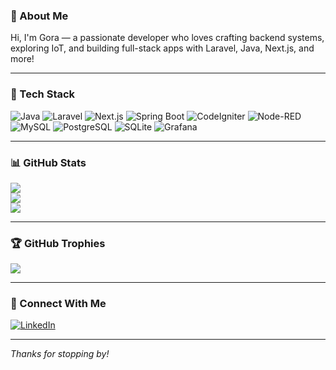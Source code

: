 ### 🚀 About Me
Hi, I'm Gora — a passionate developer who loves crafting backend systems, exploring IoT, and building full-stack apps with Laravel, Java, Next.js, and more!

---

### 🧰 Tech Stack
![Java](https://img.shields.io/badge/Java-ED8B00?style=for-the-badge&logo=java&logoColor=white)
![Laravel](https://img.shields.io/badge/Laravel-F55247?style=for-the-badge&logo=laravel&logoColor=white)
![Next.js](https://img.shields.io/badge/Next.js-000000?style=for-the-badge&logo=nextdotjs&logoColor=white)
![Spring Boot](https://img.shields.io/badge/Spring%20Boot-6DB33F?style=for-the-badge&logo=springboot&logoColor=white)
![CodeIgniter](https://img.shields.io/badge/CodeIgniter-EF4223?style=for-the-badge&logo=codeigniter&logoColor=white)
![Node-RED](https://img.shields.io/badge/Node--RED-B52E31?style=for-the-badge&logo=nodered&logoColor=white)
![MySQL](https://img.shields.io/badge/MySQL-005C84?style=for-the-badge&logo=mysql&logoColor=white)
![PostgreSQL](https://img.shields.io/badge/PostgreSQL-336791?style=for-the-badge&logo=postgresql&logoColor=white)
![SQLite](https://img.shields.io/badge/SQLite-003B57?style=for-the-badge&logo=sqlite&logoColor=white)
![Grafana](https://img.shields.io/badge/Grafana-F46800?style=for-the-badge&logo=grafana&logoColor=white)

---

### 📊 GitHub Stats
![](http://github-profile-summary-cards.vercel.app/api/cards/profile-details?username=goraasep&theme=monokai)<br/>
![](http://github-profile-summary-cards.vercel.app/api/cards/most-commit-language?username=goraasep&theme=monokai)<br/>
![](http://github-profile-summary-cards.vercel.app/api/cards/stats?username=goraasep&theme=monokai)

---

### 🏆 GitHub Trophies
![](https://github-profile-trophy.vercel.app/?username=goraasep&theme=radical&no-frame=false&no-bg=true&margin-w=4)

---

### 🔗 Connect With Me
[![LinkedIn](https://img.shields.io/badge/LinkedIn-0077B5?style=for-the-badge&logo=linkedin&logoColor=white)]([https://www.linkedin.com/in/goraasep](https://www.linkedin.com/in/gora-asep-b55271129/))

---

_Thanks for stopping by!_

